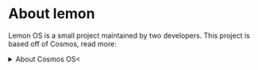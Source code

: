 # About lemon
Lemon OS is a small project maintained by two developers.
This project is based off of Cosmos, read more:
<details>
    <Summary>
        About Cosmos OS<
    </Summary>
<p>
Cosmos is a program that allows you to create an entire operating system using c#, c++, and a few more.

It allows for a file system, graphics, console, and hardware access, aswell as getting user input from a keyboard and a mouse.
</p>
</details>
